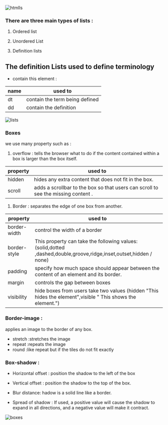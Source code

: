  ![htmlls](https://wuschools.com/wp-content/uploads/2020/02/list-in-html.jpg)

### There are three main types of lists :

1. Ordered list

1. Unordered List 

1.  Definition lists 


## The definition Lists used to define terminology

*  contain this element :

| name  | used to  |
| ------------- | ------------- |
| dt  |  contain the term being defined  |
| dd  | contain the definition           |

![lists](https://media.gcflearnfree.org/content/5e46ef60397c182fec255f32_02_14_2020/lists.png)


### Boxes

we use many property such as :

1. overflow : tells the browser what to do if the content contained within a box is larger than the box itself.

| property  | used to  |
| ------------- | ------------- |
| hidden  | hides any extra content that does not fit in the box.  |
| scroll | adds a scrollbar to the box so that users can scroll to see the missing content .|

1. Border : separates the edge of one box  from another.

| property  | used to  |
| ------------- | ------------- |
| border-width  |  control the width of a border    |
| border-style   |This property can take the following values: (solid,dotted ,dashed,double,groove,ridge,inset,outset,hidden / none)   |
| padding      | specify how much space should appear between the content of an element and its border.     |
| margin       |  controls  the gap between boxes|
| visibility   |  hide boxes from users take two values (hidden "This hides the element",visible  " This shows the element.") |



### Border-image :

applies an image to the border of any box.

* stretch :stretches the image
* repeat :repeats the image
* round :like repeat but if the tiles do not fit exactly


### Box-shadow :

* Horizontal offset :
 position the shadow to the left of the box


* Vertical offset :
 position the shadow to the top of the box.

* Blur distance:
hadow is a solid line like a border.

* Spread of shadow :
If used, a positive value will cause the shadow to expand in all directions, and a negative value will make it contract.
 

 ![boxes](https://hackernoon.com/hn-images/1*2jZwpWH9XO_QllhEpyGqMA.png)
